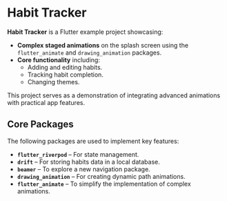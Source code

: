 # Habit Tracker

**Habit Tracker** is a Flutter example project showcasing:
- **Complex staged animations** on the splash screen using the `flutter_animate` and `drawing_animation` packages.
- **Core functionality** including:
    - Adding and editing habits.
    - Tracking habit completion.
    - Changing themes.

This project serves as a demonstration of integrating advanced animations with practical app features.

## Core Packages

The following packages are used to implement key features:
- **`flutter_riverpod`** – For state management.
- **`drift`** – For storing habits data in a local database.
- **`beamer`** – To explore a new navigation package.
- **`drawing_animation`** – For creating dynamic path animations.
- **`flutter_animate`** – To simplify the implementation of complex animations.  
